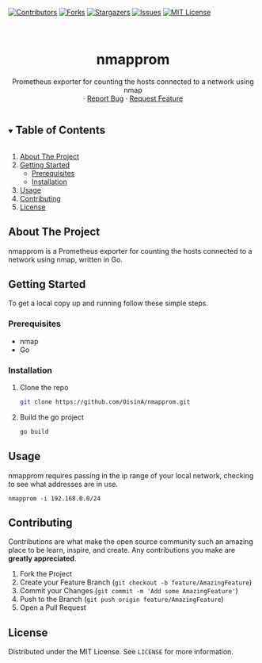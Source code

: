 [![Contributors][contributors-shield]][contributors-url]
[![Forks][forks-shield]][forks-url]
[![Stargazers][stars-shield]][stars-url]
[![Issues][issues-shield]][issues-url]
[![MIT License][license-shield]][license-url]


<br />
<p align="center">

  <h1 align="center">nmapprom</h1>

  <p align="center">
    Prometheus exporter for counting the hosts connected to a network using nmap
    <br />
    ·
    <a href="https://github.com/OisinA/nmapprom/issues">Report Bug</a>
    ·
    <a href="https://github.com/OisinA/nmapprom/issues">Request Feature</a>
  </p>
</p>



<!-- TABLE OF CONTENTS -->
<details open="open">
  <summary><h2 style="display: inline-block">Table of Contents</h2></summary>
  <ol>
    <li>
      <a href="#about-the-project">About The Project</a>
    </li>
    <li>
      <a href="#getting-started">Getting Started</a>
      <ul>
        <li><a href="#prerequisites">Prerequisites</a></li>
        <li><a href="#installation">Installation</a></li>
      </ul>
    </li>
    <li><a href="#usage">Usage</a></li>
    <li><a href="#contributing">Contributing</a></li>
    <li><a href="#license">License</a></li>
  </ol>
</details>



<!-- ABOUT THE PROJECT -->
## About The Project

nmapprom is a Prometheus exporter for counting the hosts connected to a network using nmap, written in Go.



<!-- GETTING STARTED -->
## Getting Started

To get a local copy up and running follow these simple steps.

### Prerequisites

* nmap
* Go

### Installation

1. Clone the repo
   ```sh
   git clone https://github.com/OisinA/nmapprom.git
   ```
2. Build the go project
   ```sh
   go build
   ```

<!-- USAGE EXAMPLES -->
## Usage

nmapprom requires passing in the ip range of your local network, checking to see what addresses are in use.

```
nmapprom -i 192.168.0.0/24
```


<!-- CONTRIBUTING -->
## Contributing

Contributions are what make the open source community such an amazing place to be learn, inspire, and create. Any contributions you make are **greatly appreciated**.

1. Fork the Project
2. Create your Feature Branch (`git checkout -b feature/AmazingFeature`)
3. Commit your Changes (`git commit -m 'Add some AmazingFeature'`)
4. Push to the Branch (`git push origin feature/AmazingFeature`)
5. Open a Pull Request



<!-- LICENSE -->
## License

Distributed under the MIT License. See `LICENSE` for more information.




<!-- MARKDOWN LINKS & IMAGES -->
<!-- https://www.markdownguide.org/basic-syntax/#reference-style-links -->
[contributors-shield]: https://img.shields.io/github/contributors/OisinA/nmapprom.svg?style=for-the-badge
[contributors-url]: https://github.com/OisinA/nmapprom/graphs/contributors
[forks-shield]: https://img.shields.io/github/forks/OisinA/nmapprom.svg?style=for-the-badge
[forks-url]: https://github.com/OisinA/nmapprom/network/members
[stars-shield]: https://img.shields.io/github/stars/OisinA/nmapprom.svg?style=for-the-badge
[stars-url]: https://github.com/OisinA/nmapprom/stargazers
[issues-shield]: https://img.shields.io/github/issues/OisinA/nmapprom.svg?style=for-the-badge
[issues-url]: https://github.com/OisinA/nmapprom/issues
[license-shield]: https://img.shields.io/github/license/OisinA/nmapprom.svg?style=for-the-badge
[license-url]: https://github.com/OisinA/nmapprom/blob/master/LICENSE.txt